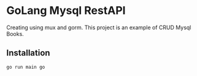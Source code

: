 # GoLang Mysql RestAPI

Creating using mux and gorm. This project is an example of CRUD Mysql Books.

## Installation

```go run main go```
